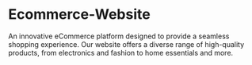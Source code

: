 # Ecommerce-Website
An innovative eCommerce platform designed to provide a seamless shopping experience. Our website offers a diverse range of high-quality products, from electronics and fashion to home essentials and more.
